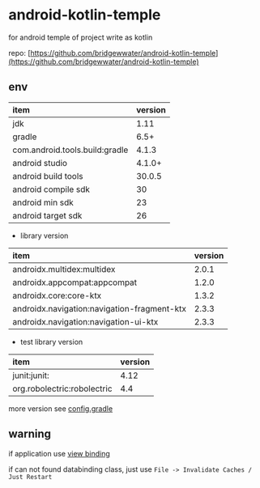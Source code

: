 # android-kotlin-temple

for android temple of project write as kotlin

repo: [https://github.com/bridgewwater/android-kotlin-temple](https://github.com/bridgewwater/android-kotlin-temple)

## env


| item           | version |
| :------------- |:--------|
| jdk            | 1.11   |
| gradle         | 6.5+    |
| com.android.tools.build:gradle | 4.1.3   |
| android studio | 4.1.0+  |
| android build tools | 30.0.5  |
| android compile sdk | 30      |
| android min sdk | 23      |
| android target sdk | 26      |

- library version

| item                           | version |
| :----------------------------- | :------ |
| androidx.multidex:multidex     | 2.0.1   |
| androidx.appcompat:appcompat   | 1.2.0   |
| androidx.core:core-ktx         | 1.3.2   |
| androidx.navigation:navigation-fragment-ktx         | 2.3.3   |
| androidx.navigation:navigation-ui-ktx         | 2.3.3   |

- test library version

| item                           | version |
| :----------------------------- | :------ |
| junit:junit:                   | 4.12    |
| org.robolectric:robolectric    | 4.4     |

more version see [config.gradle](config.gradle)

## warning

if application use [view binding](https://developer.android.com/topic/libraries/view-binding)

if can not found databinding class, just use `File -> Invalidate Caches / Just Restart`
